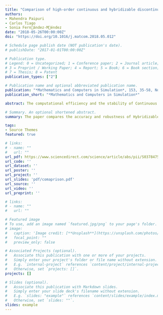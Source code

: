 ```yaml
---
title: "Comparison of high-order continuous and hybridizable discontinuous Galerkin methods in incompressible fluid flow problems"
authors: 
- Mahendra Paipuri
- Carlos Tiago
- Sonia Fernández-Méndez
date: "2018-05-26T00:00:00Z"
doi: "https://doi.org/10.1016/j.matcom.2018.05.012"

# Schedule page publish date (NOT publication's date).
# publishDate: "2017-01-01T00:00:00Z"

# Publication type.
# Legend: 0 = Uncategorized; 1 = Conference paper; 2 = Journal article;
# 3 = Preprint / Working Paper; 4 = Report; 5 = Book; 6 = Book section;
# 7 = Thesis; 8 = Patent
publication_types: ["2"]

# Publication name and optional abbreviated publication name.
publication: "*Mathematics and Computers in Simulation*, 153, 35-58, Nov. 2018"
publication_short: "*Mathematics and Computers in Simulation*"

abstract: The computational efficiency and the stability of Continuous Galerkin (CG) methods, with Taylor–Hood approximations, and Hybridizable Discontinuous Galerkin (HDG) methods are compared for the solution of the incompressible Stokes and Navier–Stokes equations at low Reynolds numbers using direct solvers. A thorough comparison in terms of CPU time and accuracy for both discretization methods is made, under the same platform, for steady state problems, with triangular and quadrilateral elements of degree $k=2-9$. Various results are presented such as error *vs.* CPU time of the direct solver, error vs. ratio of CPU times of HDG to CG, *etc.* CG can outperform HDG when the CPU time, for a given degree and mesh, is considered. However, for high degree of approximation, HDG is computationally more efficient than CG, for a given level of accuracy, as HDG produces lesser error than CG for a given mesh and degree. Finally, stability of HDG and CG is studied using a manufactured solution that produces a sharp boundary layer, confirming that HDG provides smooth converged solutions for Reynolds numbers higher than CG, in the presence of sharp fronts.

# Summary. An optional shortened abstract.
summary: The paper compares the accuracy and robustness of Hybridizable Discontinuous Galerkin (HDG) and Continuous Galerkin (CG) methods for Navier-Stokes equations.

tags:
- Source Themes
featured: true

# links:
# - name: ""
#   url: ""
url_pdf: https://www.sciencedirect.com/science/article/abs/pii/S0378475418301241
url_code: ''
url_dataset: ''
url_poster: ''
url_project: ''
url_slides: 'pdf/comaprison.pdf'
url_source: ''
url_video: ''
url_preprint: ''

# links:
# - name: ""
#   url: ""

# Featured image
# To use, add an image named `featured.jpg/png` to your page's folder. 
# image:
#   caption: 'Image credit: [**Unsplash**](https://unsplash.com/photos/jdD8gXaTZsc)'
#   focal_point: ""
#   preview_only: false

# Associated Projects (optional).
#   Associate this publication with one or more of your projects.
#   Simply enter your project's folder or file name without extension.
#   E.g. `internal-project` references `content/project/internal-project/index.md`.
#   Otherwise, set `projects: []`.
projects: []

# Slides (optional).
#   Associate this publication with Markdown slides.
#   Simply enter your slide deck's filename without extension.
#   E.g. `slides: "example"` references `content/slides/example/index.md`.
#   Otherwise, set `slides: ""`.
slides: example
---
```

